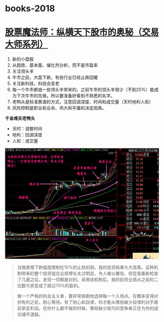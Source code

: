 # books-2018


# [股票魔法师：纵横天下股市的奥秘（交易大师系列）](stock-magic.md)

1. 新的小盘股
2. 从趋势、基本面、催化剂分析，而不是市盈率
3. 关注领头羊
4. 牛市之前，大盘下跌，有些行业已经止跌回暖
5. 关注新科技，科技会变老
6. 每一个牛市都由一些领头羊带来的。之前牛市的领头羊很少（不到25%）能成为下次牛市的先锋。所以要准备好看到不熟悉的名字。
7. 老鸭头是标准靠谱的方式，注意回调深度、时间和成交量（天时地利人和）
8. 风险控制是职业和业余、伟大和平庸的决定因素。

**千金难买老鸭头**

- 天时：调整时间
- 地利：回调深度
- 人和：成交量

![老鸭头](img/layatou.jpg)

> 当我使用下跌幅度限制在10%的止损机制，我的投资结果大大改善。这种机制带来的整个投资组合业绩增长太过明显，令人难以置信。但在我重新检查了几遍之后，发现一切都是对的。采用该机制后，我的投资业绩从之前的二位数亏损变成了超过70%的盈利。

> 做一个严格的机会主义者，要非常挑剔地选择每一个入场点。在概率变得对你有利之前，耐心等待。有了耐心和自律，你才能从哪些缺少自律的对手面前拿走利润。在你什么都不做的时候，哪些缺少技巧的竞争者正在为你的成功铺平道路。



